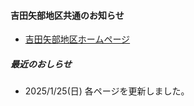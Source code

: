 #### 吉田矢部地区共通のお知らせ
- [吉田矢部地区ホームページ](https://yoshidayabe-eac.jimdofree.com/)
##### 最近のおしらせ
- 2025/1/25(日) 各ページを更新しました。
